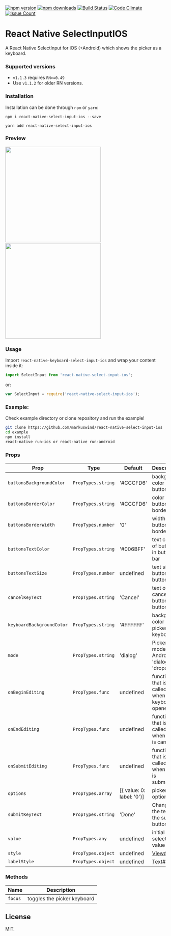 [![npm version](https://img.shields.io/npm/v/react-native-select-input-ios.svg?style=flat-square)](https://www.npmjs.com/package/react-native-select-input-ios)
[![npm downloads](https://img.shields.io/npm/dm/react-native-select-input-ios.svg?style=flat-square)](https://www.npmjs.com/package/react-native-select-input-ios)
[![Build Status](https://travis-ci.org/markuswind/react-native-select-input-ios.svg?branch=master)](https://travis-ci.org/markuswind/react-native-select-input-ios)
[![Code Climate](https://codeclimate.com/github/markuswind/react-native-select-input-ios/badges/gpa.svg)](https://codeclimate.com/github/markuswind/react-native-select-input-ios)
[![Issue Count](https://codeclimate.com/github/markuswind/react-native-select-input-ios/badges/issue_count.svg)](https://codeclimate.com/github/markuswind/react-native-select-input-ios)

# React Native SelectInputIOS

A React Native SelectInput for iOS (+Android) which shows the picker as a keyboard.


### Supported versions
- `v1.1.3` requires `RN>=0.49`
- Use `v1.1.2` for older RN versions.

### Installation

Installation can be done through ``npm`` or `yarn`:

```shell
npm i react-native-select-input-ios --save
```

```shell
yarn add react-native-select-input-ios
```

### Preview
<img src="https://github.com/markuswind/react-native-select-input-ios/blob/master/screenshots/example.ios.gif?raw=true" width=300px/>&nbsp;&nbsp;&nbsp;&nbsp;&nbsp;&nbsp;&nbsp;&nbsp;&nbsp;&nbsp;<img src="https://github.com/markuswind/react-native-select-input-ios/blob/master/screenshots/example.android.gif?raw=true" width=300px/>

### Usage
Import ``react-native-keyboard-select-input-ios`` and wrap your content inside
it:

```js
import SelectInput from 'react-native-select-input-ios';
```

or:
```js
var SelectInput = require('react-native-select-input-ios');
```

### Example:
Check example directory or clone repository and run the example!

```bash
git clone https://github.com/markuswind/react-native-select-input-ios
cd example
npm install
react-native run-ios or react-native run-android
```

### Props

| **Prop**                  | **Type**           | **Default**               | **Description**                                 |
|---------------------------|--------------------|---------------------------|-------------------------------------------------|
| `buttonsBackgroundColor`  | `PropTypes.string` | '#CCCFD6'                 | background color of buttons bar                 |
| `buttonsBorderColor`      | `PropTypes.string` | '#CCCFD6'                 |  color of buttons bar border                    |
| `buttonsBorderWidth`      | `PropTypes.number` | '0'                       | width of buttons bar border                     |
| `buttonsTextColor`        | `PropTypes.string` | '#006BFF'                 | text color of buttons in buttons bar            |
| `buttonsTextSize`         | `PropTypes.number` | undefined                 | text size of buttons in buttons bar             |
| `cancelKeyText`           | `PropTypes.string` | 'Cancel'                  | text of cancel button in buttons bar            |
| `keyboardBackgroundColor` | `PropTypes.string` | '#FFFFFF'                 | background color of picker keyboard             |
| `mode`                    | `PropTypes.string` | 'dialog'                  | Picker mode on Android, 'dialog' or 'dropdown'  |
| `onBeginEditing`          | `PropTypes.func`   | undefined                 | function that is called when keyboard is opened |
| `onEndEditing`            | `PropTypes.func`   | undefined                 | function that is called when input is canceled  |
| `onSubmitEditing`         | `PropTypes.func`   | undefined                 | function that is called when input is submitted |
| `options`                 | `PropTypes.array`  | [{ value: 0: label: '0'}] | picker options                                  |
| `submitKeyText`           | `PropTypes.string` | 'Done'                    | Changes the text of the submit button           |
| `value`                   | `PropTypes.any`    | undefined                 | initial selected value                          |
| `style`                   | `PropTypes.object` | undefined                 | [View#style](https://facebook.github.io/react-native/docs/view.html#style "View#style") |
| `labelStyle`              | `PropTypes.object` | undefined                 | [Text#style](https://facebook.github.io/react-native/docs/text.html#style "Text#style") |

### Methods
| **Name**  | **Description**             |
|-----------|-----------------------------|
| `focus`   | toggles the picker keyboard |

## License

MIT.
